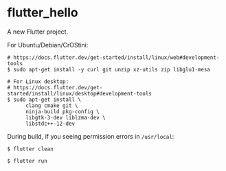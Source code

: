 # flutter_hello

A new Flutter project.

For Ubuntu/Debian/CrOStini:

```
# https://docs.flutter.dev/get-started/install/linux/web#development-tools
$ sudo apt-get install -y curl git unzip xz-utils zip libglu1-mesa

# For Linux desktop:
# https://docs.flutter.dev/get-started/install/linux/desktop#development-tools
$ sudo apt-get install \
      clang cmake git \
      ninja-build pkg-config \
      libgtk-3-dev liblzma-dev \
      libstdc++-12-dev
```

During build, if you seeing permission errors in `/usr/local`:
```
$ flutter clean

$ flutter run
```
